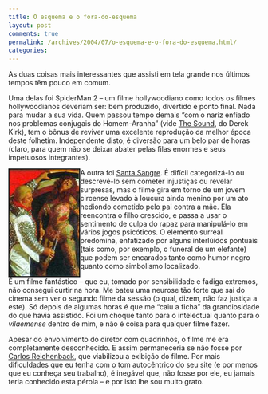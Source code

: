 ```yaml
---
title: O esquema e o fora-do-esquema
layout: post
comments: true
permalink: /archives/2004/07/o-esquema-e-o-fora-do-esquema.html/
categories:
---
```

As duas coisas mais interessantes que assisti em tela grande nos últimos tempos têm pouco em comum.

Uma delas foi SpiderMan 2 &#8211; um filme hollywoodiano como todos os filmes hollywoodianos deveriam ser: bem produzido, divertido e ponto final. Nada para mudar a sua vida. Quem passou tempo demais &#8220;com o nariz enfiado nos problemas conjugais do Homem-Aranha&#8221; (vide <a href="http://www.lowbright.com/Comics/TheSound/TheSound.htm" >The Sound</a>, do Derek Kirk), tem o bônus de reviver uma excelente reprodução da melhor época deste folhetim. Independente disto, é diversão para um belo par de horas (claro, para quem não se deixar abater pelas filas enormes e seus impetuosos integrantes).

<img src="/img/blig/santasangre.jpg" border=2 alt='Cena de Santa Sangre, mostrando o pai de Fenix e uma "prima"' align="left">A outra foi <a href="http://www.wayney.pwp.blueyonder.co.uk/santasangre.htm" >Santa Sangre</a>. É difícil categorizá-lo ou descrevê-lo sem cometer injustiças ou revelar surpresas, mas o filme gira em torno de um jovem circense levado à loucura ainda menino por um ato hediondo cometido pelo pai contra a mãe. Ela reencontra o filho crescido, e passa a usar o sentimento de culpa do rapaz para manipulá-lo em vários jogos psicóticos. O elemento surreal predomina, enfatizado por alguns interlúidos pontuais (tais como, por exemplo, o funeral de um elefante) que podem ser encarados tanto como humor negro quanto como simbolismo localizado.

É um filme fantástico &#8211; que eu, tomado por sensibilidade e fadiga extremos, não consegui curtir na hora. Me bateu uma neurose tão forte que saí do cinema sem ver o segundo filme da sessão (o qual, dizem, não faz justiça a este). Só depois de algumas horas é que me &#8220;caiu a ficha&#8221; da grandiosidade do que havia assistido. Foi um choque tanto para o intelectual quanto para o *vilaemense* dentro de mim, e não é coisa para qualquer filme fazer.

Apesar do envolvimento do diretor com quadrinhos, o filme me era completamente desconhecido. E assim permaneceria se não fosse por <a href="http://doiscorregos.blog.uol.com.br/" >Carlos Reichenback</a>, que viabilizou a exibição do filme. Por mais dificuldades que eu tenha com o tom autocêntrico do seu site (e por menos que eu conheça seu trabalho), é inegável que, não fosse por ele, eu jamais teria conhecido esta pérola &#8211; e por isto lhe sou muito grato.
